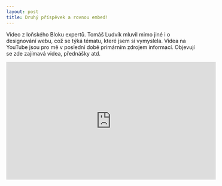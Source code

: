 ```yaml
---
layout: post
title: Druhý příspěvek a rovnou embed!
---
```


Video z loňského Bloku expertů. Tomáš Ludvík mluvil mimo jiné i o designování webu, což se týká tématu, které jsem si vymyslela. Videa na YouTube jsou pro mě v poslední době primárním zdrojem informací. Objevují se zde zajímavá videa, přednášky atd.

<iframe width="560" height="315" src="https://www.youtube.com/embed/wuZCqTmVRkg?list=PLV0imKrAcRsxxlhXPix_1hlibLG1O-M2k" frameborder="0" allowfullscreen></iframe>